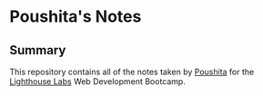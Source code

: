 # Poushita's Notes
## Summary 

This repository contains all of the notes taken by [Poushita](https://github.com/poushitaguha) for the [Lighthouse Labs](https://lighthouselabs.ca/) Web Development Bootcamp.
